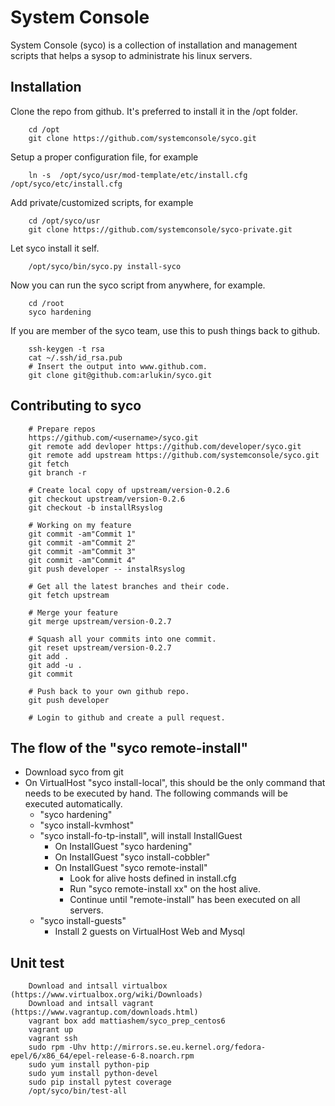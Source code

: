 System Console
==============

System Console (syco) is a collection of installation and management
scripts that helps a sysop to administrate his linux servers.

Installation
------------

Clone the repo from github. It's preferred to install it in the /opt folder.

        cd /opt
        git clone https://github.com/systemconsole/syco.git

Setup a proper configuration file, for example

        ln -s  /opt/syco/usr/mod-template/etc/install.cfg /opt/syco/etc/install.cfg

Add private/customized scripts, for example

        cd /opt/syco/usr
        git clone https://github.com/systemconsole/syco-private.git

Let syco install it self.

        /opt/syco/bin/syco.py install-syco

Now you can run the syco script from anywhere, for example.

        cd /root
        syco hardening

If you are member of the syco team, use this to push things back to github.

        ssh-keygen -t rsa
        cat ~/.ssh/id_rsa.pub
        # Insert the output into www.github.com.
        git clone git@github.com:arlukin/syco.git

Contributing to syco
--------------------

        # Prepare repos
        https://github.com/<username>/syco.git
        git remote add devloper https://github.com/developer/syco.git
        git remote add upstream https://github.com/systemconsole/syco.git
        git fetch
        git branch -r

        # Create local copy of upstream/version-0.2.6
        git checkout upstream/version-0.2.6
        git checkout -b installRsyslog

        # Working on my feature
        git commit -am"Commit 1"
        git commit -am"Commit 2"
        git commit -am"Commit 3"
        git commit -am"Commit 4"
        git push developer -- instalRsyslog

        # Get all the latest branches and their code.
        git fetch upstream

        # Merge your feature
        git merge upstream/version-0.2.7

        # Squash all your commits into one commit.
        git reset upstream/version-0.2.7
        git add .
        git add -u .
        git commit

        # Push back to your own github repo.
        git push developer

        # Login to github and create a pull request.


The flow of the "syco remote-install"
------------------------------------

* Download syco from git
* On VirtualHost "syco install-local", this should be the only command that
  needs to be executed by hand. The following commands will be executed
  automatically.
    * "syco hardening"
    * "syco install-kvmhost"
    * "syco install-fo-tp-install", will install InstallGuest
        * On InstallGuest "syco hardening"
        * On InstallGuest "syco install-cobbler"
        * On InstallGuest "syco remote-install"
            * Look for alive hosts defined in install.cfg
            * Run "syco remote-install xx" on the host alive.
            * Continue until "remote-install" has been executed on all servers.
    * "syco install-guests"
        * Install 2 guests on VirtualHost Web and Mysql



Unit test 
---------

        Download and intsall virtualbox (https://www.virtualbox.org/wiki/Downloads)
        Download and intsall vagrant (https://www.vagrantup.com/downloads.html)
        vagrant box add mattiashem/syco_prep_centos6
        vagrant up
        vagrant ssh
        sudo rpm -Uhv http://mirrors.se.eu.kernel.org/fedora-epel/6/x86_64/epel-release-6-8.noarch.rpm
        sudo yum install python-pip
        sudo yum install python-devel
        sudo pip install pytest coverage
        /opt/syco/bin/test-all